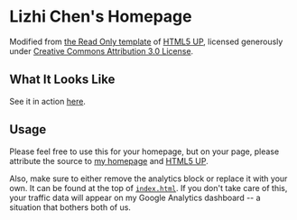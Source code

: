 # Lizhi Chen's Homepage

Modified from [the Read Only template](https://html5up.net/read-only) of
[HTML5 UP](https://html5up.net/), licensed generously under
[Creative Commons Attribution 3.0 License](https://creativecommons.org/licenses/by/3.0/).


## What It Looks Like

See it in action [here](http://chanliz.github.io/).


## Usage

Please feel free to use this for your homepage, but on your page, please
attribute the source to [my homepage](http://people.csail.mit.edu/xiuming/)
and [HTML5 UP](https://html5up.net/).

Also, make sure to either remove the analytics block or replace it with your own. It
can be found at the top of [`index.html`](./index.html). If you don't take care
of this, your traffic data will appear on my Google Analytics dashboard --
a situation that bothers both of us. 
